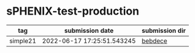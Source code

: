 # sPHENIX-test-production
|tag     |submission date   |submission dir    |
|--------|------------------|------------------|
|simple21|2022-06-17 17:25:51.543245|[bebdece](https://github.com/klendathu2k/sPHENIX-test-production/tree/bebdece/simple21)|

